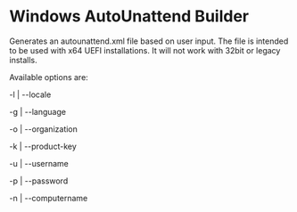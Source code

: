 # Windows AutoUnattend Builder

Generates an autounattend.xml file based on user input. The file is intended to be used with x64 UEFI installations. It will not work with 32bit or legacy installs.

Available options are:

-l | --locale 

-g | --language

-o | --organization

-k | --product-key

-u | --username

-p | --password

-n | --computername

